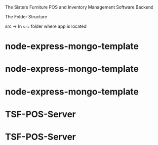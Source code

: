 The Sisters Furniture POS and Inventory Management Software Backend

The Folder Structure

src ->
In `src` folder where app is located
# node-express-mongo-template
# node-express-mongo-template
# node-express-mongo-template
# TSF-POS-Server
# TSF-POS-Server
